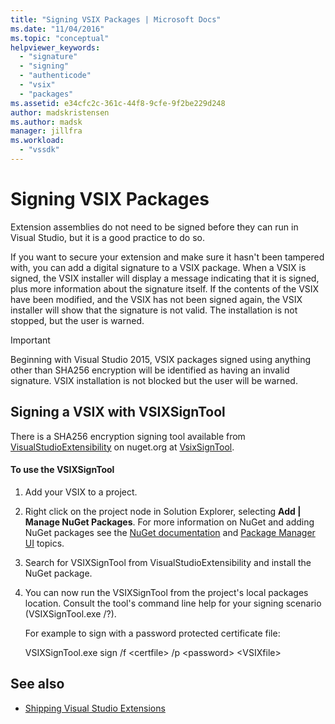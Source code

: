 ```yaml
---
title: "Signing VSIX Packages | Microsoft Docs"
ms.date: "11/04/2016"
ms.topic: "conceptual"
helpviewer_keywords:
  - "signature"
  - "signing"
  - "authenticode"
  - "vsix"
  - "packages"
ms.assetid: e34cfc2c-361c-44f8-9cfe-9f2be229d248
author: madskristensen
ms.author: madsk
manager: jillfra
ms.workload:
  - "vssdk"
---
```

# Signing VSIX Packages
Extension assemblies do not need to be signed before they can run in Visual Studio, but it is a good practice to do so.

 If you want to secure your extension and make sure it hasn't been tampered with, you can add a digital signature to a VSIX package. When a VSIX is signed, the VSIX installer will display a message indicating that it is signed, plus more information about the signature itself. If the contents of the VSIX have been modified, and the VSIX has not been signed again, the VSIX installer will show that the signature is not valid. The installation is not stopped, but the user is warned.

> [!IMPORTANT]
> Beginning with Visual Studio 2015, VSIX packages signed using anything other than SHA256 encryption will be identified as having an invalid signature. VSIX installation is not blocked but the user will be warned.

## Signing a VSIX with VSIXSignTool
 There is a SHA256 encryption signing tool available from [VisualStudioExtensibility](http://www.nuget.org/profiles/VisualStudioExtensibility) on nuget.org at [VsixSignTool](http://www.nuget.org/packages/Microsoft.VSSDK.Vsixsigntool).

#### To use the VSIXSignTool

1. Add your VSIX to a project.

2. Right click on the project node in Solution Explorer, selecting **Add &#124; Manage NuGet Packages**.  For more information on NuGet and adding NuGet packages see the [NuGet documentation](/NuGet) and [Package Manager UI](/NuGet/Tools/Package-Manager-UI) topics.

3. Search for VSIXSignTool from VisualStudioExtensibility and install the NuGet package.

4. You can now run the VSIXSignTool from the project's local packages location. Consult the tool's command line help for your signing scenario (VSIXSignTool.exe /?).

   For example to sign with a password protected certificate file:

   VSIXSignTool.exe sign /f \<certfile> /p \<password> \<VSIXfile>

## See also
- [Shipping Visual Studio Extensions](../extensibility/shipping-visual-studio-extensions.md)
